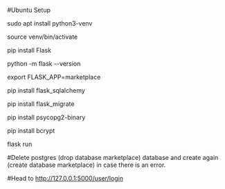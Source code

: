 #Ubuntu Setup 

sudo apt install python3-venv

source venv/bin/activate

pip install Flask

python -m flask --version

export FLASK_APP=marketplace


pip install flask_sqlalchemy

pip install flask_migrate

pip install psycopg2-binary

pip install bcrypt

flask run

#Delete postgres (drop database marketplace) database and create again (create database marketplace) in case there is an error. 

#Head to http://127.0.0.1:5000/user/login

